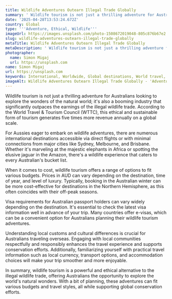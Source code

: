 ```yaml
---
title: Wildlife Adventures Outearn Illegal Trade Globally
summary: ' Wildlife tourism is not just a thrilling adventure for Australians looking to explore the wonders of the natural world; it''s also a booming industry ...'
date: '2025-04-28T13:53:24.672Z'
country: Global
type: '''Adventure, Ethical, Wildlife'''
imageUrl: https://images.unsplash.com/photo-1508672019048-805c876b67e2
slug: wildlife-adventures-outearn-illegal-trade-globally
metaTitle: Wildlife Adventures Outearn Illegal Trade Globally
metaDescription: ' Wildlife tourism is not just a thrilling adventure for Australians looking to explore the wonders of the natural world; it''s also a booming industry ...'
photographer:
  name: Simon Migaj
  url: https://unsplash.com
name: Simon Migaj
url: https://unsplash.com
keywords: International, Worldwide, Global destinations, World travel, Destinations, Places to visit, Travel guide, Vacation spots, Best places, Hidden gems, Travel tips, Must visit, Budget travel, Luxury travel, Adventure travel
imageAlt: Wildlife Adventures Outearn Illegal Trade Globally - 'Adventure, Ethical, Wildlife' Guide | Photo by Simon Migaj
---
```


Wildlife tourism is not just a thrilling adventure for Australians looking to explore the wonders of the natural world; it's also a booming industry that significantly outpaces the earnings of the illegal wildlife trade. According to the World Travel & Tourism Council (WTTC), this ethical and sustainable form of tourism generates five times more revenue annually on a global scale.

For Aussies eager to embark on wildlife adventures, there are numerous international destinations accessible via direct flights or with minimal connections from major cities like Sydney, Melbourne, and Brisbane. Whether it's marveling at the majestic elephants in Africa or spotting the elusive jaguar in the Amazon, there's a wildlife experience that caters to every Australian's bucket list.

When it comes to cost, wildlife tourism offers a range of options to fit various budgets. Prices in AUD can vary depending on the destination, time of year, and level of luxury. Typically, booking in the Australian winter can be more cost-effective for destinations in the Northern Hemisphere, as this often coincides with their off-peak seasons.

Visa requirements for Australian passport holders can vary widely depending on the destination. It's essential to check the latest visa information well in advance of your trip. Many countries offer e-visas, which can be a convenient option for Australians planning their wildlife tourism adventures.

Understanding local customs and cultural differences is crucial for Australians traveling overseas. Engaging with local communities respectfully and responsibly enhances the travel experience and supports conservation efforts. Additionally, familiarizing yourself with practical travel information such as local currency, transport options, and accommodation choices will make your trip smoother and more enjoyable.

In summary, wildlife tourism is a powerful and ethical alternative to the illegal wildlife trade, offering Australians the opportunity to explore the world's natural wonders. With a bit of planning, these adventures can fit various budgets and travel styles, all while supporting global conservation efforts.